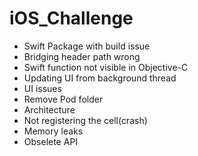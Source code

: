 # iOS_Challenge

- Swift Package with build issue 
- Bridging header path wrong
- Swift function not visible in Objective-C
- Updating UI from background thread
- UI issues
- Remove Pod folder
- Architecture
- Not registering the cell(crash)  
- Memory leaks
- Obselete API

